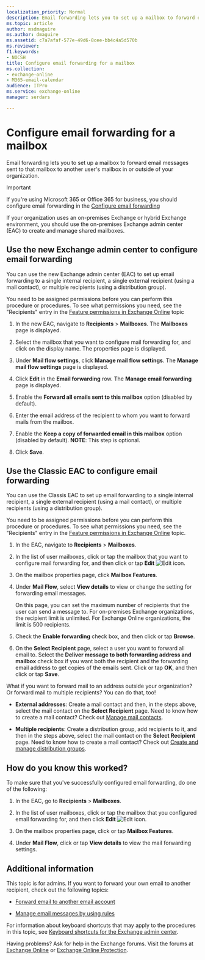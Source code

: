 ```yaml
---
localization_priority: Normal
description: Email forwarding lets you to set up a mailbox to forward email messages sent to that mailbox to another user's mailbox in or outside of your organization.
ms.topic: article
author: msdmaguire
ms.author: dmaguire
ms.assetid: c7a7afaf-577e-49d6-8cee-bb4c4a5d570b
ms.reviewer: 
f1.keywords:
- NOCSH
title: Configure email forwarding for a mailbox
ms.collection: 
- exchange-online
- M365-email-calendar
audience: ITPro
ms.service: exchange-online
manager: serdars

---
```


# Configure email forwarding for a mailbox

Email forwarding lets you to set up a mailbox to forward email messages sent to that mailbox to another user's mailbox in or outside of your organization.

> [!IMPORTANT]
> If you're using Microsoft 365 or Office 365 for business, you should configure email forwarding in the [Configure email forwarding](https://docs.microsoft.com/microsoft-365/admin/email/configure-email-forwarding)

If your organization uses an on-premises Exchange or hybrid Exchange environment, you should use the on-premises Exchange admin center (EAC) to create and manage shared mailboxes.

## Use the new Exchange admin center to configure email forwarding

You can use the new Exchange admin center (EAC) to set up email forwarding to a single internal recipient, a single external recipient (using a mail contact), or multiple recipients (using a distribution group).

You need to be assigned permissions before you can perform this procedure or procedures. To see what permissions you need, see the "Recipients" entry in the [Feature permissions in Exchange Online](../../permissions-exo/feature-permissions.md) topic

1. In the new EAC, navigate to **Recipients** \> **Mailboxes**.
   The **Mailboxes** page is displayed.

2. Select the mailbox that you want to configure mail forwarding for, and click on the display name.
The properties page is displayed.

3. Under **Mail flow settings**, click **Manage mail flow settings**.
   The **Manage mail flow settings** page is displayed.

4. Click **Edit** in the **Email forwarding** row.
   The **Manage email forwarding** page is displayed.

5. Enable the **Forward all emails sent to this mailbox** option (disabled by default).

6. Enter the email address of the recipient to whom you want to forward mails from the mailbox.

7. Enable the **Keep a copy of forwarded email in this mailbox** option (disabled by default).
    **NOTE**: This step is optional.
 
8. Click **Save**.

## Use the Classic EAC to configure email forwarding

You can use the Classis EAC to set up email forwarding to a single internal recipient, a single external recipient (using a mail contact), or multiple recipients (using a distribution group).

You need to be assigned permissions before you can perform this procedure or procedures. To see what permissions you need, see the "Recipients" entry in the [Feature permissions in Exchange Online](../../permissions-exo/feature-permissions.md) topic.

1. In the EAC, navigate to **Recipients** \> **Mailboxes**.

2. In the list of user mailboxes, click or tap the mailbox that you want to configure mail forwarding for, and then click or tap **Edit** ![Edit icon](../../media/ITPro_EAC_EditIcon.gif).

3. On the mailbox properties page, click **Mailbox Features**.

4. Under **Mail Flow**, select **View details** to view or change the setting for forwarding email messages.

    On this page, you can set the maximum number of recipients that the user can send a message to. For on-premises Exchange organizations, the recipient limit is unlimited. For Exchange Online organizations, the limit is 500 recipients.

5. Check the **Enable forwarding** check box, and then click or tap **Browse**.

6. On the **Select Recipient** page, select a user you want to forward all email to. Select the **Deliver message to both forwarding address and mailbox** check box if you want both the recipient and the forwarding email address to get copies of the emails sent. Click or tap **OK**, and then click or tap **Save**.

What if you want to forward mail to an address outside your organization? Or forward mail to multiple recipients? You can do that, too!

- **External addresses**: Create a mail contact and then, in the steps above, select the mail contact on the **Select Recipient** page. Need to know how to create a mail contact? Check out [Manage mail contacts](../../recipients-in-exchange-online/manage-mail-contacts.md).

- **Multiple recipients**: Create a distribution group, add recipients to it, and then in the steps above, select the mail contact on the **Select Recipient** page. Need to know how to create a mail contact? Check out [Create and manage distribution groups](../../recipients-in-exchange-online/manage-distribution-groups/manage-distribution-groups.md).

## How do you know this worked?

To make sure that you've successfully configured email forwarding, do one of the following:

1. In the EAC, go to **Recipients** \> **Mailboxes**.

2. In the list of user mailboxes, click or tap the mailbox that you configured email forwarding for, and then click **Edit** ![Edit icon](../../media/ITPro_EAC_EditIcon.gif).

3. On the mailbox properties page, click or tap **Mailbox Features**.

4. Under **Mail Flow**, click or tap **View details** to view the mail forwarding settings.

## Additional information

This topic is for admins. If you want to forward your own email to another recipient, check out the following topics:

- [Forward email to another email account](https://support.microsoft.com/office/ecafbc06-e812-4b9e-a7af-5074a9c7abd0)

- [Manage email messages by using rules](https://support.microsoft.com/office/c24f5dea-9465-4df4-ad17-a50704d66c59)

For information about keyboard shortcuts that may apply to the procedures in this topic, see [Keyboard shortcuts for the Exchange admin center](../../accessibility/keyboard-shortcuts-in-admin-center.md).

Having problems? Ask for help in the Exchange forums. Visit the forums at [Exchange Online](https://social.technet.microsoft.com/forums/msonline/home?forum=onlineservicesexchange) or [Exchange Online Protection](https://social.technet.microsoft.com/forums/forefront/home?forum=FOPE).
